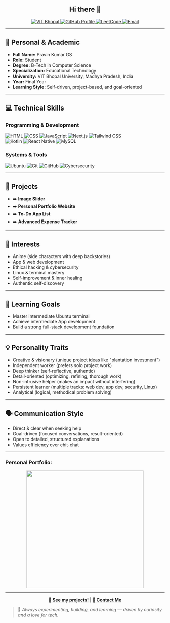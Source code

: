 <h2 align="center">Hi there 👋</h2>

<p align="center">
  <a href="https://vitbhopal.ac.in/">
    <img src="https://img.shields.io/badge/VIT%20Bhopal-University-blue?logo=GoogleScholar&style=for-the-badge" alt="VIT Bhopal"/>
  </a>
  <a href="https://github.com/bropravin">
    <img src="https://img.shields.io/badge/GitHub-Profile-black?logo=github&style=for-the-badge" alt="GitHub Profile"/>
  </a>
  <a href="https://leetcode.com/bropravin/">
    <img src="https://img.shields.io/badge/LeetCode-Coding-orange?logo=leetcode&style=for-the-badge" alt="LeetCode"/>
  </a>
  <a href="mailto:your_email@example.com">
    <img src="https://img.shields.io/badge/Email--me-red?logo=gmail&style=for-the-badge" alt="Email"/>
  </a>
</p>

---

## 🧾 Personal & Academic

- **Full Name:** Pravin Kumar GS  
- **Role:** Student  
- **Degree:** B-Tech in Computer Science  
- **Specialization:** Educational Technology  
- **University:** VIT Bhopal University, Madhya Pradesh, India  
- **Year:** Final Year  
- **Learning Style:** Self-driven, project-based, and goal-oriented  

---

## 💻 Technical Skills

### Programming & Development
![HTML](https://img.shields.io/badge/HTML5-E34F26?logo=html5&logoColor=white&style=for-the-badge) 
![CSS](https://img.shields.io/badge/CSS3-1572B6?logo=css3&logoColor=white&style=for-the-badge) 
![JavaScript](https://img.shields.io/badge/JavaScript-F7DF1E?logo=javascript&logoColor=white&style=for-the-badge) 
![Next.js](https://img.shields.io/badge/Next.js-000?logo=next.js&style=for-the-badge)
![Tailwind CSS](https://img.shields.io/badge/TailwindCSS-06B6D4?logo=tailwindcss&logoColor=white&style=for-the-badge)  
![Kotlin](https://img.shields.io/badge/Kotlin-0095D5?logo=kotlin&logoColor=white&style=for-the-badge)
![React Native](https://img.shields.io/badge/React%20Native-20232A?logo=react&logoColor=61DAFB&style=for-the-badge)
![MySQL](https://img.shields.io/badge/MySQL-4479A1?logo=mysql&logoColor=white&style=for-the-badge)

### Systems & Tools
![Ubuntu](https://img.shields.io/badge/Ubuntu-E95420?logo=ubuntu&logoColor=white&style=for-the-badge)
![Git](https://img.shields.io/badge/Git-F05032?logo=git&logoColor=white&style=for-the-badge)
![GitHub](https://img.shields.io/badge/GitHub-181717?logo=github&logoColor=white&style=for-the-badge)
![Cybersecurity](https://img.shields.io/badge/Cybersecurity-green?logo=symantec&style=for-the-badge)

---

## 📂 Projects

- ➡️ **Image Slider**
- ➡️ **Personal Portfolio Website**
- ➡️ **To-Do App List**
- ➡️ **Advanced Expense Tracker**

---

## 🎯 Interests

- Anime (side characters with deep backstories)
- App & web development
- Ethical hacking & cybersecurity
- Linux & terminal mastery
- Self-improvement & inner healing
- Authentic self-discovery

---

## 🧠 Learning Goals

- Master intermediate Ubuntu terminal
- Achieve intermediate App development
- Build a strong full-stack development foundation

---

## 💡 Personality Traits

- Creative & visionary (unique project ideas like "plantation investment")
- Independent worker (prefers solo project work)
- Deep thinker (self-reflective, authentic)
- Detail-oriented (optimizing, refining, thorough work)
- Non-intrusive helper (makes an impact without interfering)
- Persistent learner (multiple tracks: web dev, app dev, security, Linux)
- Analytical (logical, methodical problem solving)

---

## 🗣 Communication Style

- Direct & clear when seeking help
- Goal-driven (focused conversations, result-oriented)
- Open to detailed, structured explanations
- Values efficiency over chit-chat

---

<h3>Personal Portfolio: </h3>
<p align="center">
  <img src="https://github-readme-stats.vercel.app/api?username=bropravin&show_icons=true&count_private=true&theme=gruvbox" width="370" />
</p>

---

<p align="center">
  <a href="https://github.com/bropravin"><b>🚀 See my projects!</b></a> |
  <a href="mailto:mr.gladdenpravin@example.com"><b>📧 Contact Me</b></a>
</p>

> 🔭 *Always experimenting, building, and learning — driven by curiosity and a love for tech.*
